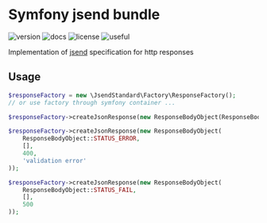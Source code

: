 # Symfony jsend bundle

![version](https://img.shields.io/badge/version-v1.0.0-blue) ![docs](https://img.shields.io/badge/docs-yes-blue)  ![license](https://img.shields.io/badge/license-MIT-brightgreen) ![useful](https://img.shields.io/badge/Maintained%3F-yes-brightgreen)

Implementation of [jsend](https://github.com/omniti-labs/jsend) specification for http responses

## Usage

```php
$responseFactory = new \JsendStandard\Factory\ResponseFactory();
// or use factory through symfony container ...
```

```php
$responseFactory->createJsonResponse(new ResponseBodyObject(ResponseBodyObject::STATUS_SUCCESS));
```

```php
$responseFactory->createJsonResponse(new ResponseBodyObject(
    ResponseBodyObject::STATUS_ERROR,
    [],
    400,
    'validation error'
));
```

```php
$responseFactory->createJsonResponse(new ResponseBodyObject(
    ResponseBodyObject::STATUS_FAIL,
    [],
    500
));
```